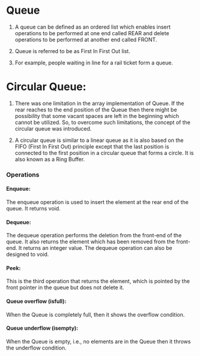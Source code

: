 # Queue
1. A queue can be defined as an ordered list which enables insert operations to be performed at one end called REAR and delete operations to be performed at another end called FRONT.


2. Queue is referred to be as First In First Out list.


3. For example, people waiting in line for a rail ticket form a queue.

# Circular Queue:
1. There was one limitation in the array implementation of Queue. If the rear reaches to the end position of the Queue then there might be possibility that some vacant spaces are left in the beginning which cannot be utilized. So, to overcome such limitations, the concept of the circular queue was introduced.

2. A circular queue is similar to a linear queue as it is also based on the FIFO (First In First Out) principle except that the last position is connected to the first position in a circular queue that forms a circle. It is also known as a Ring Buffer.

### Operations
#### Enqueue: 
The enqueue operation is used to insert the element at the rear end of the queue. It returns void.
#### Dequeue: 
The dequeue operation performs the deletion from the front-end of the queue. It also returns the element which has been removed from the front-end. It returns an integer value. The dequeue operation can also be designed to void.
#### Peek: 
This is the third operation that returns the element, which is pointed by the front pointer in the queue but does not delete it.
#### Queue overflow (isfull): 
When the Queue is completely full, then it shows the overflow condition.
#### Queue underflow (isempty): 
When the Queue is empty, i.e., no elements are in the Queue then it throws the underflow condition.
